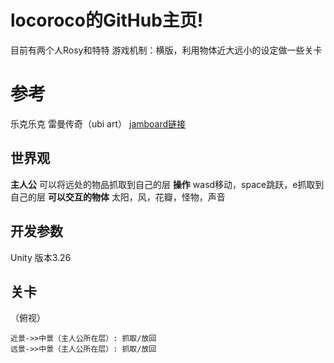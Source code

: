 # locoroco的GitHub主页!

目前有两个人Rosy和特特
游戏机制：横版，利用物体近大远小的设定做一些关卡

# 参考
乐克乐克
雷曼传奇（ubi art）
[jamboard链接](https://jamboard.google.com/d/1r4bQBeu7XOdTcyxu_pqdn2SLLQd1z6FZrDhYo8z37jk/viewer?f=6)
## 世界观

**主人公** 可以将远处的物品抓取到自己的层
 **操作** wasd移动，space跳跃，e抓取到自己的层
  **可以交互的物体** 太阳，风，花瓣，怪物，声音

## 开发参数

Unity 版本3.26


## 关卡

（俯视）
```mermaid
近景->>中景（主人公所在层）: 抓取/放回
远景->>中景（主人公所在层）: 抓取/放回
